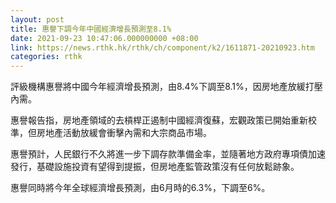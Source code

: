 ```yaml
---
layout: post
title: 惠譽下調今年中國經濟增長預測至8.1%
date: 2021-09-23 10:47:06.000000000 +08:00
link: https://news.rthk.hk/rthk/ch/component/k2/1611871-20210923.htm
categories: rthk
---
```


評級機構惠譽將中國今年經濟增長預測，由8.4%下調至8.1%，因房地產放緩打壓內需。

惠譽報告指，房地產領域的去槓桿正遏制中國經濟復蘇，宏觀政策已開始重新校準，但房地產活動放緩會衝擊內需和大宗商品市場。

惠譽預計，人民銀行不久將進一步下調存款準備金率，並隨著地方政府專項債加速發行，基礎設施投資有望得到提振，但房地產監管政策沒有任何放鬆跡象。

惠譽同時將今年全球經濟增長預測，由6月時的6.3%，下調至6%。
